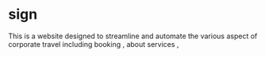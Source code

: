 # sign
This is a website designed to streamline and automate the various aspect of corporate travel including booking , about services ,   

